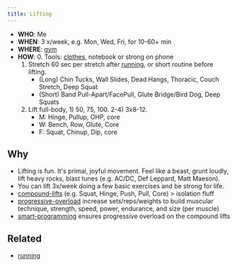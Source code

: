 ```yaml
---
title: Lifting
---
```

- **WHO**: Me
- **WHEN**: 3 x/week, e.g. Mon, Wed, Fri, for 10-60+ min
- **WHERE**: [gym](/gym)
- **HOW**: 
	0. Tools: [clothes](/clothes), notebook or strong on phone
	1. Stretch 60 sec per stretch after [running](/running), or short routine before lifting.
		- (Long) Chin Tucks, Wall Slides, Dead Hangs, Thoracic, Couch Stretch, Deep Squat
		- (Short) Band Pull-Apart/FacePull, Glute Bridge/Bird Dog, Deep Squats
	2. Lift full-body, 1) 50, 75, 100. 2-4) 3x8-12.
		- M: Hinge, Pullup, OHP, core
		- W: Bench, Row, Glute, Core
		- F:  Squat, Chinup, Dip, core

## Why
- Lifting is fun. It's primal, joyful movement. Feel like a beast, grunt loudly, lift heavy rocks, blast tunes (e.g. AC/DC, Def Leppard, Matt Maeson).
- You can lift 3x/week doing a few basic exercises and be strong for life.
- [compound-lifts](/compound-lifts) (e.g. Squat, Hinge, Push, Pull, Core) > isolation fluff
- [progressive-overload](/progressive-overload) increase sets/reps/weights  to build muscular technique, strength, speed, power, endurance, and size (per muscle)
- [smart-programming](/smart-programming) ensures progressive overload on the compound lifts

## Related
- [running](/running)